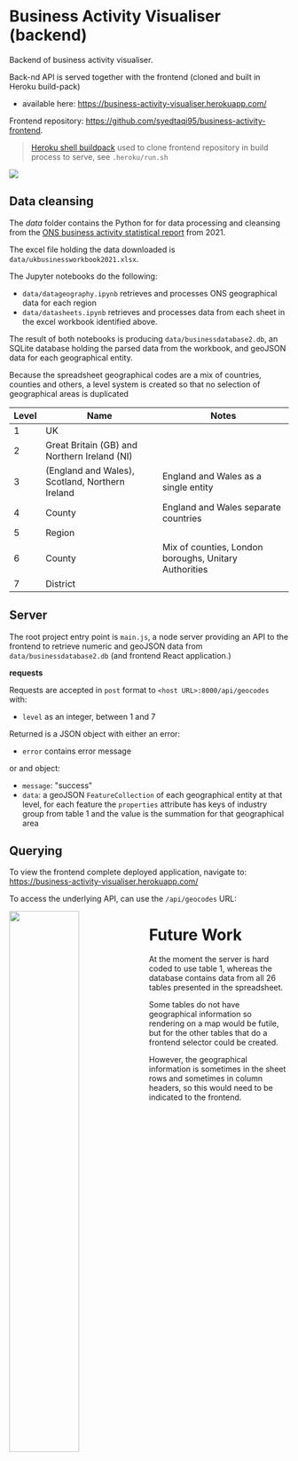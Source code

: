 # Business Activity Visualiser (backend)

Backend of business activity visualiser. 

Back-nd API is served together with the frontend (cloned and built in Heroku build-pack)

- available here: https://business-activity-visualiser.herokuapp.com/ 

Frontend repository: https://github.com/syedtaqi95/business-activity-frontend.

> [Heroku shell buildpack](https://github.com/niteoweb/heroku-buildpack-shell) used to clone frontend repository in build process to serve, see `.heroku/run.sh`

<img src="https://i.imgur.com/OUafG0I.png"/>



## Data cleansing

The *data* folder contains the Python for for data processing and cleansing from the [ONS business activity statistical report](https://www.ons.gov.uk/businessindustryandtrade/business/activitysizeandlocation/datasets/ukbusinessactivitysizeandlocation) from 2021.

The excel file holding the data downloaded is `data/ukbusinessworkbook2021.xlsx`.

The Jupyter notebooks do the following:

- `data/datageography.ipynb` retrieves and processes ONS geographical data for each region
-  `data/datasheets.ipynb` retrieves and processes data from each sheet in the excel workbook identified above.

The result of both notebooks is producing `data/businessdatabase2.db`, an SQLite database holding the parsed data from the workbook, and geoJSON data for each geographical entity.

Because the spreadsheet geographical codes are a mix of countries, counties and others, a level system is created so that no selection of geographical areas is duplicated

| Level | Name                                            | Notes                                                 |
| ----- | ----------------------------------------------- | ----------------------------------------------------- |
| 1     | UK                                              |                                                       |
| 2     | Great Britain (GB) and Northern Ireland (NI)    |                                                       |
| 3     | (England and Wales), Scotland, Northern Ireland | England and Wales as a single entity                  |
| 4     | County                                          | England and Wales separate countries                  |
| 5     | Region                                          |                                                       |
| 6     | County                                          | Mix of counties, London boroughs, Unitary Authorities |
| 7     | District                                        |                                                       |

## Server

The root project entry point is `main.js`, a node server providing an API to the frontend to retrieve numeric and geoJSON data from `data/businessdatabase2.db` (and frontend React application.)

**requests**

Requests are accepted in `post`  format to `<host URL>:8000/api/geocodes` with:

- `level` as an integer, between 1 and 7

Returned is a JSON object with either an error:

- `error` contains error message

or and object: 

- `message`: "success"
- `data`: a geoJSON `FeatureCollection` of each geographical entity at that level, for each feature the `properties` attribute has keys of industry group from table 1 and the value is the summation for that geographical area

## Querying

To view the frontend complete deployed application, navigate to: https://business-activity-visualiser.herokuapp.com/

To access the underlying API, can use the `/api/geocodes` URL:

<img src="https://i.imgur.com/fM1JSRR.png" style="height:50%;width:50%;float:left"/>

# Future Work

At the moment the server is hard coded to use table 1, whereas the database contains data from all 26 tables presented in the spreadsheet. 

Some tables do not have geographical information so rendering on a map would be futile, but for the other tables that do a frontend selector could be created.

However, the geographical information is sometimes in the sheet rows and sometimes in column headers, so this would need to be indicated to the frontend.